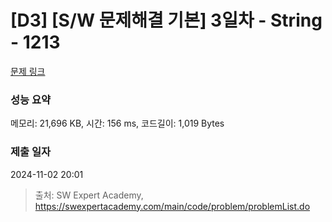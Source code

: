 # [D3] [S/W 문제해결 기본] 3일차 - String - 1213 

[문제 링크](https://swexpertacademy.com/main/code/problem/problemDetail.do?contestProbId=AV14P0c6AAUCFAYi) 

### 성능 요약

메모리: 21,696 KB, 시간: 156 ms, 코드길이: 1,019 Bytes

### 제출 일자

2024-11-02 20:01



> 출처: SW Expert Academy, https://swexpertacademy.com/main/code/problem/problemList.do